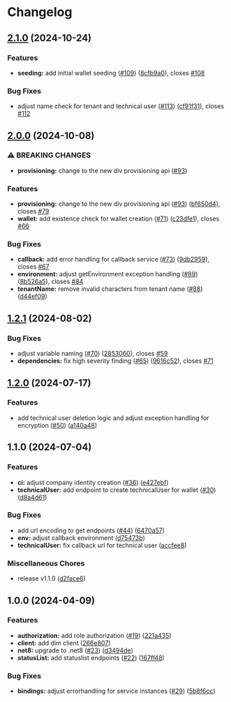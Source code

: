 # Changelog

## [2.1.0](https://github.com/SAP/ssi-dim-middle-layer/compare/v2.0.0...v2.1.0) (2024-10-24)

### Features

* **seeding:** add initial wallet seeding ([#109](https://github.com/SAP/ssi-dim-middle-layer/issues/109)) ([8cfb9a0](https://github.com/SAP/ssi-dim-middle-layer/commit/8cfb9a0ca530c5a77c38b49246b67c5a19fbe1b1)), closes [#108](https://github.com/SAP/ssi-dim-middle-layer/issues/108)

### Bug Fixes

* adjust name check for tenant and technical user ([#113](https://github.com/SAP/ssi-dim-middle-layer/issues/113)) ([cf91f31](https://github.com/SAP/ssi-dim-middle-layer/commit/cf91f31ae9477718a556ef64b533511bc3d43f63)), closes [#112](https://github.com/SAP/ssi-dim-middle-layer/issues/112)

## [2.0.0](https://github.com/SAP/ssi-dim-middle-layer/compare/v1.2.1...v2.0.0) (2024-10-08)


### ⚠ BREAKING CHANGES

* **provisioning:** change to the new div provisioning api ([#93](https://github.com/SAP/ssi-dim-middle-layer/issues/93))

### Features

* **provisioning:** change to the new div provisioning api ([#93](https://github.com/SAP/ssi-dim-middle-layer/issues/93)) ([bf650d4](https://github.com/SAP/ssi-dim-middle-layer/commit/bf650d40a9e3b1696de54c56a900bbf1dc3a703a)), closes [#79](https://github.com/SAP/ssi-dim-middle-layer/issues/79)
* **wallet:** add existence check for wallet creation ([#71](https://github.com/SAP/ssi-dim-middle-layer/issues/71)) ([c23dfe1](https://github.com/SAP/ssi-dim-middle-layer/commit/c23dfe1039e3b29cee19771be15ea2f3bc9cd7ac)), closes [#66](https://github.com/SAP/ssi-dim-middle-layer/issues/66)


### Bug Fixes

* **callback:** add error handling for callback service ([#73](https://github.com/SAP/ssi-dim-middle-layer/issues/73)) ([9db2959](https://github.com/SAP/ssi-dim-middle-layer/commit/9db295930374a296e2bcd0e1aa8ce9249ac3baf8)), closes [#67](https://github.com/SAP/ssi-dim-middle-layer/issues/67)
* **environment:** adjust getEnvironment exception handling ([#89](https://github.com/SAP/ssi-dim-middle-layer/issues/89)) ([8b526a5](https://github.com/SAP/ssi-dim-middle-layer/commit/8b526a517404dad4b17bdefc05e904d6a526b228)), closes [#84](https://github.com/SAP/ssi-dim-middle-layer/issues/84)
* **tenantName:** remove invalid characters from tenant name ([#88](https://github.com/SAP/ssi-dim-middle-layer/issues/88)) ([d44ef09](https://github.com/SAP/ssi-dim-middle-layer/commit/d44ef0909f5972fb12e99795ef2e0e49402b6cd0))

## [1.2.1](https://github.com/SAP/ssi-dim-middle-layer/compare/v1.2.0...v1.2.1) (2024-08-02)


### Bug Fixes

* adjust variable naming ([#70](https://github.com/SAP/ssi-dim-middle-layer/issues/70)) ([2853060](https://github.com/SAP/ssi-dim-middle-layer/commit/2853060e08ce93cabd5cfde34dda024e47c8c8a1)), closes [#59](https://github.com/SAP/ssi-dim-middle-layer/issues/59)
* **dependencies:** fix high severity finding ([#65](https://github.com/SAP/ssi-dim-middle-layer/issues/65)) ([9616c52](https://github.com/SAP/ssi-dim-middle-layer/commit/9616c52fdfcb4a7d65135e3e36df029c37e8073e)), closes [#71](https://github.com/SAP/ssi-dim-middle-layer/issues/71)

## [1.2.0](https://github.com/SAP/ssi-dim-middle-layer/compare/v1.1.0...v1.2.0) (2024-07-17)


### Features

* add technical user deletion logic and adjust exception handling for encryption ([#50](https://github.com/SAP/ssi-dim-middle-layer/issues/50)) ([a140a48](https://github.com/SAP/ssi-dim-middle-layer/commit/a140a481136eb2e97338b96be5a5732086945a34))

## 1.1.0 (2024-07-04)


### Features

* **ci:** adjust company identity creation ([#36](https://github.com/SAP/ssi-dim-middle-layer/issues/36)) ([e427ebf](https://github.com/SAP/ssi-dim-middle-layer/commit/e427ebfa98391b1bb3304661d7fcfb701e1c7529))
* **technicalUser:** add endpoint to create technicalUser for wallet ([#30](https://github.com/SAP/ssi-dim-middle-layer/issues/30)) ([d8a4d61](https://github.com/SAP/ssi-dim-middle-layer/commit/d8a4d61f107452c3b86d5e9857f3643bb4a3ca27))


### Bug Fixes

* add url encoding to get endpoints ([#44](https://github.com/SAP/ssi-dim-middle-layer/issues/44)) ([6470a57](https://github.com/SAP/ssi-dim-middle-layer/commit/6470a5769116b7bc52a41587bb09df332aae18eb))
* **env:** adjust callback environment ([d75473b](https://github.com/SAP/ssi-dim-middle-layer/commit/d75473b037d306dacc8831f860dd2a0cee46f53c))
* **technicalUser:** fix callback url for technical user ([accfee8](https://github.com/SAP/ssi-dim-middle-layer/commit/accfee8007f368152a440f3d6f7754a5ac15c83e))


### Miscellaneous Chores

* release v1.1.0 ([d2face6](https://github.com/SAP/ssi-dim-middle-layer/commit/d2face64a55f3f94475b892a46e6a46beaa0e465))

## 1.0.0 (2024-04-09)


### Features

* **authorization:** add role authorization ([#19](https://github.com/SAP/ssi-dim-middle-layer/issues/19)) ([221a435](https://github.com/SAP/ssi-dim-middle-layer/commit/221a435c629149e5fadb0514be6a595fe968594a))
* **client:** add dim client ([266e807](https://github.com/SAP/ssi-dim-middle-layer/commit/266e80764e0009be8cdad53781194f837140e151))
* **net8:** upgrade to .net8 ([#23](https://github.com/SAP/ssi-dim-middle-layer/issues/23)) ([d3494de](https://github.com/SAP/ssi-dim-middle-layer/commit/d3494dedf046b05ffe7b346298abbfb2286f452f))
* **statusList:** add statuslist endpoints ([#22](https://github.com/SAP/ssi-dim-middle-layer/issues/22)) ([167ff48](https://github.com/SAP/ssi-dim-middle-layer/commit/167ff48a404b17b226addac5695df02463cd5002))


### Bug Fixes

* **bindings:** adjust errorhandling for service instances ([#29](https://github.com/SAP/ssi-dim-middle-layer/issues/29)) ([5b8f6cc](https://github.com/SAP/ssi-dim-middle-layer/commit/5b8f6cc65a60e42d6791e8e3d5a85bbd2e2dffb3))
